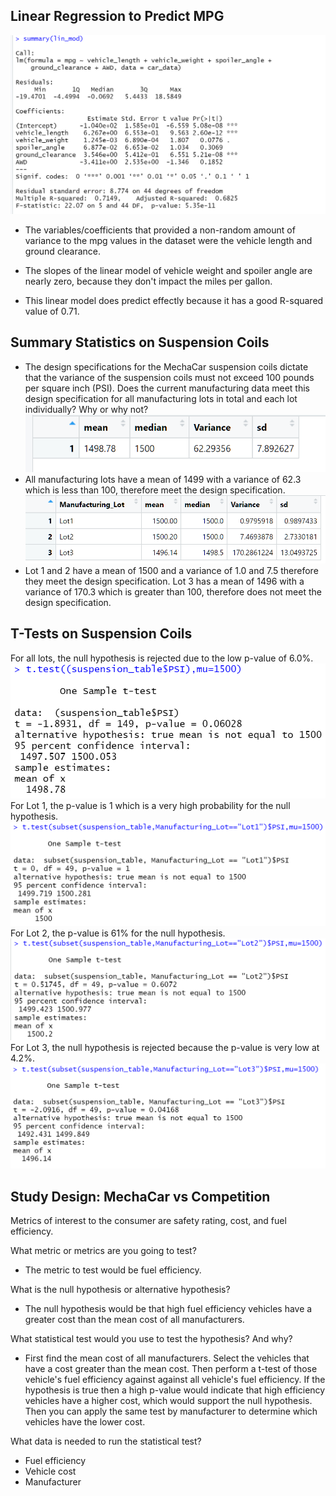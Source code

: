 ## Linear Regression to Predict MPG


![Images_here](Resources/deliv_1.PNG)

- The variables/coefficients that provided a non-random amount of variance to the mpg values in the dataset were the vehicle length and ground clearance.

- The slopes of the linear model  of vehicle weight and spoiler angle are nearly zero, because they don't impact the miles per gallon.


- This linear model does predict effectly because it has a good R-squared value of 0.71.

## Summary Statistics on Suspension Coils

- The design specifications for the MechaCar suspension coils dictate that the variance of the suspension coils must not exceed 100 pounds per square inch (PSI). Does the current manufacturing data meet this design specification for all manufacturing lots in total and each lot individually? Why or why not? 
![Images_here](Resources/suspension_coil.PNG)
- All manufacturing lots have a mean of 1499 with a variance of 62.3 which is less than 100, therefore meet the design specification.  
  ![Images_here](Resources/lots.PNG)
- Lot 1 and 2 have a mean of 1500 and a variance of 1.0 and 7.5 therefore they meet the design specification. Lot 3 has a mean of 1496 with a variance of 170.3 which is greater than 100, therefore does not meet the design specification.

## T-Tests on Suspension Coils
For all lots, the null hypothesis is rejected due to the low p-value of 6.0%. 
![Images_here](Resources/t_test_all_lots.PNG)
For Lot 1, the p-value is 1 which is a very high probability for the null hypothesis.
![Images_here](Resources/t_test_lot1.PNG)
For Lot 2, the p-value is 61% for the null hypothesis.
![Images_here](Resources/t_test_lot2.PNG)
For Lot 3, the null hypothesis is rejected because the p-value is very low at 4.2%.
![Images_here](Resources/t_test_lot3.PNG)

## Study Design: MechaCar vs Competition
Metrics of interest to the consumer are safety rating, cost, and fuel efficiency.

What metric or metrics are you going to test?
- The metric to test would be fuel efficiency.  

What is the null hypothesis or alternative hypothesis? 

- The null hypothesis would be that high fuel efficiency vehicles have a greater cost than the mean cost of all manufacturers.
  
What statistical test would you use to test the hypothesis? And why?
- First find the mean cost of all manufacturers. Select the vehicles that have a cost greater than the mean cost. Then perform a t-test of those vehicle's fuel efficiency against against all vehicle's fuel efficiency. If the hypothesis is true then a high p-value would indicate that high efficiency vehicles have a higher cost, which would support the null hypothesis. Then you can apply the same test by manufacturer to determine which vehicles have the lower cost.

What data is needed to run the statistical test?
- Fuel efficiency 
- Vehicle cost
- Manufacturer
  